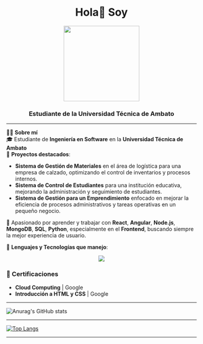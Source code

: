 <div id="header" align="center">
    <h1 align="center">Hola👋 Soy</h1>
    <img src="https://i.postimg.cc/pVZBhvmw/logo.png" width="200">
    <h3 align="center">Estudiante de la Universidad Técnica de Ambato</h3>
</div>

---
👨‍💻 **Sobre mí**  
🎓 Estudiante de **Ingeniería en Software** en la **Universidad Técnica de Ambato**  
🔧 **Proyectos destacados**:  
- **Sistema de Gestión de Materiales** en el área de logística para una empresa de calzado, optimizando el control de inventarios y procesos internos.  
- **Sistema de Control de Estudiantes** para una institución educativa, mejorando la administración y seguimiento de estudiantes.  
- **Sistema de Gestión para un Emprendimiento** enfocado en mejorar la eficiencia de procesos administrativos y tareas operativas en un pequeño negocio.  

🌱 Apasionado por aprender y trabajar con **React**, **Angular**, **Node.js**, **MongoDB**, **SQL**, **Python**, especialmente en el **Frontend**, buscando siempre la mejor experiencia de usuario.  

📲 **Lenguajes y Tecnologías que manejo**:  

<p align="center">
  <a href="https://skillicons.dev">
    <img src="https://skillicons.dev/icons?i=js,react,nodejs,html,css,mongodb,sql,python" />
  </a>
</p>

### 📝 Certificaciones  
- **Cloud Computing** | Google  
- **Introducción a HTML y CSS** | Google


--- 

![Anurag's GitHub stats](https://github-readme-stats.vercel.app/api?username=AndresT1710&theme=chartreuse-dark_icons=true)

---

[![Top Langs](https://github-readme-stats.vercel.app/api/top-langs/?username=AndresT1710&layout=donut-vertical)](https://github.com/anuraghazra/github-readme-stats)

---
